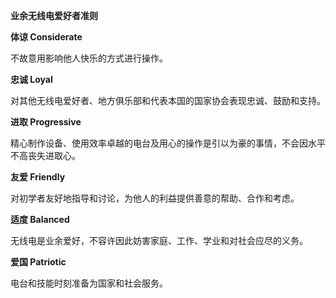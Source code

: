 **业余无线电爱好者准则**

**体谅 Considerate**  

不故意用影响他人快乐的方式进行操作。

**忠诚 Loyal**

对其他无线电爱好者、地方俱乐部和代表本国的国家协会表现忠诚、鼓励和支持。

**进取 Progressive**

精心制作设备、使用效率卓越的电台及用心的操作是引以为豪的事情，不会因水平不高丧失进取心。

**友爱 Friendly**

对初学者友好地指导和讨论，为他人的利益提供善意的帮助、合作和考虑。

**适度 Balanced**

无线电是业余爱好，不容许因此妨害家庭、工作、学业和对社会应尽的义务。

**爱国 Patriotic**

电台和技能时刻准备为国家和社会服务。